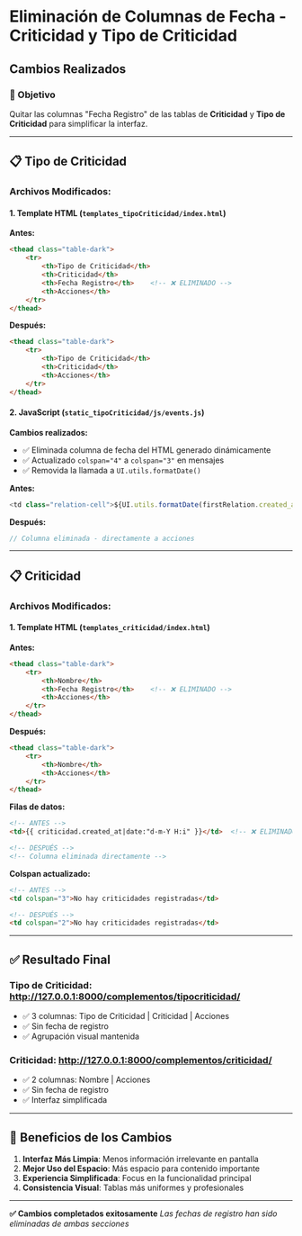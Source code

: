 # Eliminación de Columnas de Fecha - Criticidad y Tipo de Criticidad

## Cambios Realizados

### 🎯 Objetivo
Quitar las columnas "Fecha Registro" de las tablas de **Criticidad** y **Tipo de Criticidad** para simplificar la interfaz.

---

## 📋 **Tipo de Criticidad**

### Archivos Modificados:

#### 1. Template HTML (`templates_tipoCriticidad/index.html`)
**Antes:**
```html
<thead class="table-dark">
    <tr>
        <th>Tipo de Criticidad</th>
        <th>Criticidad</th>
        <th>Fecha Registro</th>    <!-- ❌ ELIMINADO -->
        <th>Acciones</th>
    </tr>
</thead>
```

**Después:**
```html
<thead class="table-dark">
    <tr>
        <th>Tipo de Criticidad</th>
        <th>Criticidad</th>
        <th>Acciones</th>
    </tr>
</thead>
```

#### 2. JavaScript (`static_tipoCriticidad/js/events.js`)
**Cambios realizados:**
- ✅ Eliminada columna de fecha del HTML generado dinámicamente
- ✅ Actualizado `colspan="4"` a `colspan="3"` en mensajes
- ✅ Removida la llamada a `UI.utils.formatDate()`

**Antes:**
```javascript
<td class="relation-cell">${UI.utils.formatDate(firstRelation.created_at)}</td>  // ❌ ELIMINADO
```

**Después:**
```javascript
// Columna eliminada - directamente a acciones
```

---

## 📋 **Criticidad**

### Archivos Modificados:

#### 1. Template HTML (`templates_criticidad/index.html`)
**Antes:**
```html
<thead class="table-dark">
    <tr>
        <th>Nombre</th>
        <th>Fecha Registro</th>    <!-- ❌ ELIMINADO -->
        <th>Acciones</th>
    </tr>
</thead>
```

**Después:**
```html
<thead class="table-dark">
    <tr>
        <th>Nombre</th>
        <th>Acciones</th>
    </tr>
</thead>
```

**Filas de datos:**
```html
<!-- ANTES -->
<td>{{ criticidad.created_at|date:"d-m-Y H:i" }}</td>  <!-- ❌ ELIMINADO -->

<!-- DESPUÉS -->
<!-- Columna eliminada directamente -->
```

**Colspan actualizado:**
```html
<!-- ANTES -->
<td colspan="3">No hay criticidades registradas</td>

<!-- DESPUÉS -->
<td colspan="2">No hay criticidades registradas</td>
```

---

## ✅ **Resultado Final**

### **Tipo de Criticidad**: http://127.0.0.1:8000/complementos/tipocriticidad/
- ✅ 3 columnas: Tipo de Criticidad | Criticidad | Acciones
- ✅ Sin fecha de registro
- ✅ Agrupación visual mantenida

### **Criticidad**: http://127.0.0.1:8000/complementos/criticidad/
- ✅ 2 columnas: Nombre | Acciones  
- ✅ Sin fecha de registro
- ✅ Interfaz simplificada

---

## 🎨 **Beneficios de los Cambios**

1. **Interfaz Más Limpia**: Menos información irrelevante en pantalla
2. **Mejor Uso del Espacio**: Más espacio para contenido importante
3. **Experiencia Simplificada**: Focus en la funcionalidad principal
4. **Consistencia Visual**: Tablas más uniformes y profesionales

---

**✅ Cambios completados exitosamente**
*Las fechas de registro han sido eliminadas de ambas secciones*
